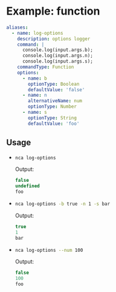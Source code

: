 # Example: function

```yml
aliases:
  - name: log-options
    description: options logger
    command: |
      console.log(input.args.b);
      console.log(input.args.n);
      console.log(input.args.s);
    commandType: Function
    options:
      - name: b
        optionType: Boolean
        defaultValue: 'false'
      - name: n
        alternativeName: num
        optionType: Number
      - name: s
        optionType: String
        defaultValue: 'foo'
```

## Usage

- ```bash
  nca log-options
  ```

  Output:

  ```js
  false
  undefined
  foo
  ```

- ```bash
  nca log-options -b true -n 1 -s bar
  ```

  Output:

  ```js
  true
  1
  bar
  ```

- ```bash
  nca log-options --num 100
  ```

  Output:

  ```js
  false
  100
  foo
  ```
